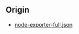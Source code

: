 ## Origin
+ [node-exporter-full.json](https://github.com/rfrail3/grafana-dashboards/blob/master/prometheus/node-exporter-full.json)